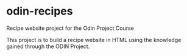 # odin-recipes
Recipe website project for the Odin Project Course

This project is to build a recipe website in HTML using the knowledge gained through the ODIN Project.
